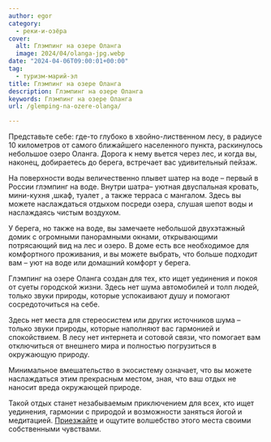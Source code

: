 ```yaml
---
author: egor
category:
  - реки-и-озёра
cover:
  alt: Глэмпинг на озере Оланга
  image: 2024/04/olanga-jpg.webp
date: "2024-04-06T09:00:01+00:00"
tag:
  - туризм-марий-эл
title: Глэмпинг на озере Оланга
description: Глэмпинг на озере Оланга
keywords: Глэмпинг на озере Оланга
url: /glemping-na-ozere-olanga/

---
```

Представьте себе: где-то глубоко в хвойно-лиственном лесу, в радиусе 10 километров от самого ближайшего населенного пункта, раскинулось небольшое озеро Оланга. Дорога к нему вьется через лес, и когда вы, наконец, добираетесь до берега, встречает вас удивительный пейзаж.

На поверхности воды величественно плывет шатер на воде – первый в России глэмпинг на воде. Внутри шатра– уютная двуспальная кровать, мини-кухня ,шкаф, туалет , а также терраса с мангалом. Здесь вы можете наслаждаться отдыхом посреди озера, слушая шепот воды и наслаждаясь чистым воздухом.

У берега, но также на воде, вы замечаете небольшой двухэтажный домик с огромными панорамными окнами, открывающими потрясающий вид на лес и озеро. В доме есть все необходимое для комфортного проживания, и вы можете выбрать, что больше подходит вам – уют на воде или домашний комфорт у берега.

Глэмпинг на озере Оланга создан для тех, кто ищет уединения и покоя от суеты городской жизни. Здесь нет шума автомобилей и толп людей, только звуки природы, которые успокаивают душу и помогают сосредоточиться на себе.

Здесь нет места для стереосистем или других источников шума – только звуки природы, которые наполняют вас гармонией и спокойствием. В лесу нет интернета и сотовой связи, что помогает вам отключиться от внешнего мира и полностью погрузиться в окружающую природу.

Минимальное вмешательство в экосистему означает, что вы можете наслаждаться этим прекрасным местом, зная, что ваш отдых не наносит вреда окружающей природе.

Такой отдых станет незабываемым приключением для всех, кто ищет уединения, гармонии с природой и возможности заняться йогой и медитацией. [Приезжайте](https://oglam.ru/) и ощутите волшебство этого места своими собственными чувствами.
